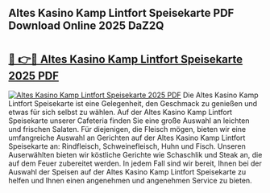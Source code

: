## Altes Kasino Kamp Lintfort Speisekarte PDF Download Online 2025 DaZ2Q

# <h2><a href="http://gc91wo.nevu.top/?p=Altes+Kasino+Kamp+Lintfort+Speisekarte">🔗 👉🔴 Altes Kasino Kamp Lintfort Speisekarte 2025 PDF</a></h2>

[![Altes Kasino Kamp Lintfort Speisekarte 2025 PDF](https://i.imgur.com/dBaPXMq.png)](http://gc91wo.nevu.top/?p=Altes+Kasino+Kamp+Lintfort+Speisekarte)
Die Altes Kasino Kamp Lintfort Speisekarte ist eine Gelegenheit, den Geschmack zu genießen und etwas für sich selbst zu wählen. Auf der Altes Kasino Kamp Lintfort Speisekarte unserer Cafeteria finden Sie eine große Auswahl an leichten und frischen Salaten. Für diejenigen, die Fleisch mögen, bieten wir eine umfangreiche Auswahl an Gerichten auf der Altes Kasino Kamp Lintfort Speisekarte an: Rindfleisch, Schweinefleisch, Huhn und Fisch. Unseren Auserwählten bieten wir köstliche Gerichte wie Schaschlik und Steak an, die auf dem Feuer zubereitet werden. In jedem Fall sind wir bereit, Ihnen bei der Auswahl der Speisen auf der Altes Kasino Kamp Lintfort Speisekarte zu helfen und Ihnen einen angenehmen und angenehmen Service zu bieten.
